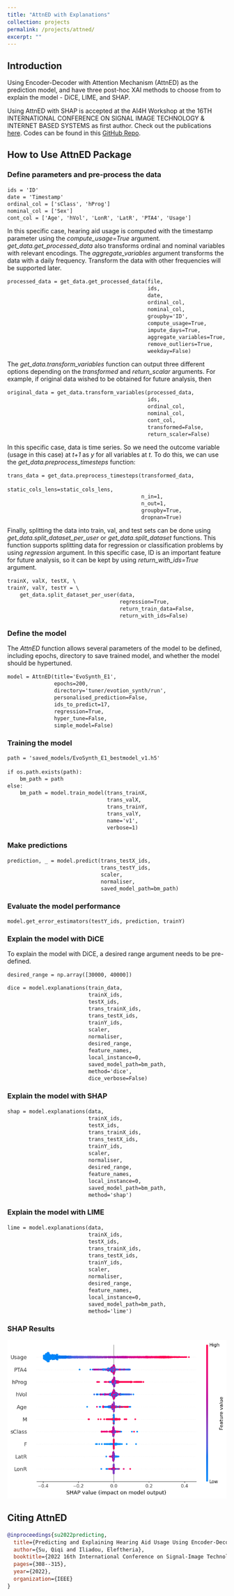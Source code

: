 ```yaml
---
title: "AttnED with Explanations"
collection: projects
permalink: /projects/attned/
excerpt: ""
---
```


## Introduction
Using Encoder-Decoder with Attention Mechanism (AttnED) as the prediction model, and have three post-hoc XAI methods to 
choose from to explain the model - DiCE, LIME, and SHAP.

Using AttnED with SHAP is accepted at the AI4H Workshop at the 16TH INTERNATIONAL CONFERENCE ON SIGNAL IMAGE TECHNOLOGY 
& INTERNET BASED SYSTEMS as first author. Check out the publications [here](https://ieeexplore.ieee.org/abstract/document/10090071). Codes
can be found in this [GitHub Repo](https://github.com/qisuqi/Attn_ED).

## How to Use AttnED Package

### Define parameters and pre-process the data 

```
ids = 'ID'
date = 'Timestamp'
ordinal_col = ['sClass', 'hProg']
nominal_col = ['Sex']
cont_col = ['Age', 'hVol', 'LonR', 'LatR', 'PTA4', 'Usage']
```
In this specific case, hearing aid usage is computed with the timestamp parameter using the _compute_usage=True_ argument.
_get_data.get_processed_data_ also transforms ordinal and nominal variables with relevant encodings. 
The _aggregate_variables_ argument transforms the data with a daily frequency. Transform the data with other frequencies
will be supported later. 

```
processed_data = get_data.get_processed_data(file,
                                             ids,
                                             date,
                                             ordinal_col,
                                             nominal_col,
                                             groupby='ID',
                                             compute_usage=True,
                                             impute_days=True,
                                             aggregate_variables=True,
                                             remove_outliers=True,
                                             weekday=False)
```

The _get_data.transform_variables_ function can output three different options depending on the _transformed_ and 
_return_scalar_ arguments. For example, if original data wished to be obtained for future analysis, then

```
original_data = get_data.transform_variables(processed_data,
                                             ids,
                                             ordinal_col,
                                             nominal_col,
                                             cont_col,
                                             transformed=False,
                                             return_scaler=False)
```

In this specific case, data is time series. So we need the outcome variable (usage in this case) at _t+1_ as _y_ for all 
variables at _t_. To do this, we can use the _get_data.preprocess_timesteps_ function:

```
trans_data = get_data.preprocess_timesteps(transformed_data,
                                           static_cols_lens=static_cols_lens,
                                           n_in=1,
                                           n_out=1,
                                           groupby=True,
                                           dropnan=True)
```

Finally, splitting the data into train, val, and test sets can be done using _get_data.split_dataset_per_user_ 
or _get_data.split_dataset_ functions. This function supports splitting data for regression or classification problems
by using _regression_ argument. In this specific case, ID is an important feature for future analysis, so it can be 
kept by using _return_with_ids=True_ argument. 

```
trainX, valX, testX, \
trainY, valY, testY = \
    get_data.split_dataset_per_user(data,
                                    regression=True,
                                    return_train_data=False,
                                    return_with_ids=False)
```

### Define the model

The _AttnED_ function allows several parameters of the model to be defined, including epochs, directory to save trained
model, and whether the model should be hypertuned. 

```
model = AttnED(title='EvoSynth_E1',
               epochs=200,
               directory='tuner/evotion_synth/run',
               personalised_prediction=False,
               ids_to_predict=17,
               regression=True,
               hyper_tune=False,
               simple_model=False)
```

### Training the model

```
path = 'saved_models/EvoSynth_E1_bestmodel_v1.h5'

if os.path.exists(path):
    bm_path = path
else:
    bm_path = model.train_model(trans_trainX,
                                trans_valX,
                                trans_trainY,
                                trans_valY,
                                name='v1',
                                verbose=1)
```

### Make predictions

```
prediction, _ = model.predict(trans_testX_ids,
                              trans_testY_ids,
                              scaler,
                              normaliser,
                              saved_model_path=bm_path)
```

### Evaluate the model performance

```
model.get_error_estimators(testY_ids, prediction, trainY)
```

### Explain the model with DiCE

To explain the model with DiCE, a desired range argument needs to be pre-defined.

```
desired_range = np.array([30000, 40000])
```

```
dice = model.explanations(train_data,
                          trainX_ids,
                          testX_ids,
                          trans_trainX_ids,
                          trans_testX_ids,
                          trainY_ids,
                          scaler,
                          normaliser,
                          desired_range,
                          feature_names,
                          local_instance=0,
                          saved_model_path=bm_path,
                          method='dice',
                          dice_verbose=False)
```

### Explain the model with SHAP

```
shap = model.explanations(data,
                          trainX_ids,
                          testX_ids,
                          trans_trainX_ids,
                          trans_testX_ids,
                          trainY_ids,
                          scaler,
                          normaliser,
                          desired_range,
                          feature_names,
                          local_instance=0,
                          saved_model_path=bm_path,
                          method='shap')
```

### Explain the model with LIME

```
lime = model.explanations(data,
                          trainX_ids,
                          testX_ids,
                          trans_trainX_ids,
                          trans_testX_ids,
                          trainY_ids,
                          scaler,
                          normaliser,
                          desired_range,
                          feature_names,
                          local_instance=0,
                          saved_model_path=bm_path,
                          method='lime')
```

### SHAP Results

<img src='/images/attned_shap.png' width="700"/>

## Citing AttnED

```bibtex
@inproceedings{su2022predicting,
  title={Predicting and Explaining Hearing Aid Usage Using Encoder-Decoder with Attention Mechanism and SHAP},
  author={Su, Qiqi and Iliadou, Eleftheria},
  booktitle={2022 16th International Conference on Signal-Image Technology \& Internet-Based Systems (SITIS)},
  pages={308--315},
  year={2022},
  organization={IEEE}
}
```

